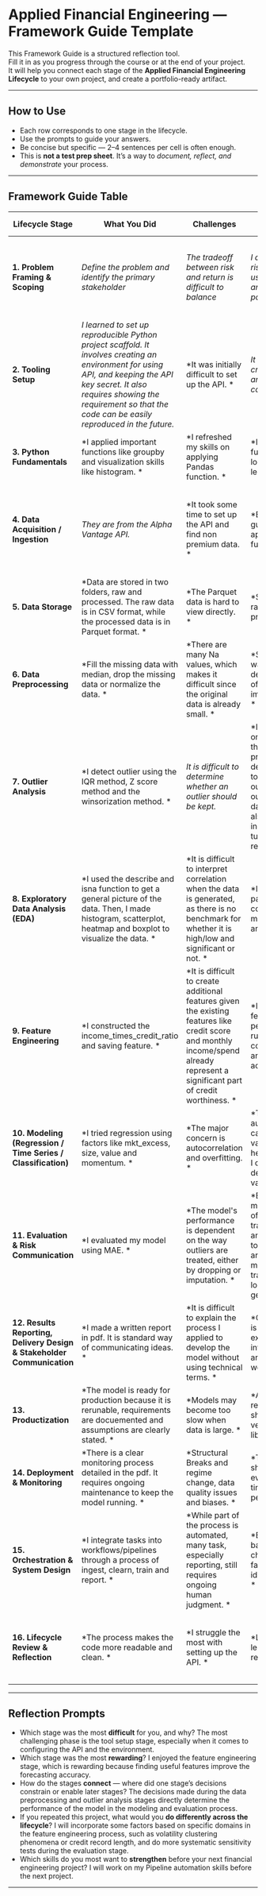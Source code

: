 # Applied Financial Engineering — Framework Guide Template

This Framework Guide is a structured reflection tool.  
Fill it in as you progress through the course or at the end of your project.  
It will help you connect each stage of the **Applied Financial Engineering Lifecycle** to your own project, and create a portfolio-ready artifact.

---

## How to Use
- Each row corresponds to one stage in the lifecycle.  
- Use the prompts to guide your answers.  
- Be concise but specific — 2–4 sentences per cell is often enough.  
- This is **not a test prep sheet**. It’s a way to *document, reflect, and demonstrate* your process.

---

## Framework Guide Table

| Lifecycle Stage | What You Did                                                                                                                                                                                                                                     | Challenges                                                                                                                                                                          | Solutions / Decisions                                                                                                                                                                                               | Future Improvements                                                                                                    |
|-----------------|--------------------------------------------------------------------------------------------------------------------------------------------------------------------------------------------------------------------------------------------------|-------------------------------------------------------------------------------------------------------------------------------------------------------------------------------------|---------------------------------------------------------------------------------------------------------------------------------------------------------------------------------------------------------------------|------------------------------------------------------------------------------------------------------------------------|
| **1. Problem Framing & Scoping** | *Define the problem and identify the primary stakeholder*                                                                                                                                                                                        | *The tradeoff between risk and return is difficult to balance*                                                                                                                      | *I discussed the risk involved in using the model and outlined potential remedies*                                                                                                                                  | *I can provide some alternative models. I should also run sensitivity analysis to select the best.*                    |
| **2. Tooling Setup** | *I learned to set up reproducible Python project scaffold. It involves creating an environment for using API, and keeping the API key secret. It also requires showing the requirement so that the code can be easily reproduced in the future.* | *It was initially difficult to set up the API. *                                                                                                                                    | *It was resolved by creating a .env file and putting it in a correct place.*                                                                                                                                        | *The API allows me to automate the data gathering process.*                                                            |
| **3. Python Fundamentals** | *I applied important functions like groupby and visualization skills like histogram. *                                                                                                                                                           | *I refreshed my skills on applying Pandas function. *                                                                                                                               | *I googled some functions and looked over the lectures. *                                                                                                                                                           | *Applying pandas functions and data visualizations.*                                                                   |
| **4. Data Acquisition / Ingestion** | *They are from the Alpha Vantage API.*                                                                                                                                                                                                           | *It took some time to set up the API and find non premium data. *                                                                                                                   | *By following the guidance and apply the correct functions. *                                                                                                                                                       | *One improvement is to automate the data gathering process. For example, I should set up a daily update of the data. * |
| **5. Data Storage** | *Data are stored in two folders, raw and processed. The raw data is in CSV format, while the processed data is in Parquet format. *                                                                                                              | *The Parquet data is hard to view directly. *                                                                                                                                       | *Save csv file in raw and parquet in processed. *                                                                                                                                                                   | *The CSV file takes larger space, while the Parquet file takes less. *                                                 |
| **6. Data Preprocessing** | *Fill the missing data with median, drop the missing data or normalize the data. *                                                                                                                                                               | *There are many Na values, which makes it difficult since the original data is already small. *                                                                                     | *Since I do not want to further decrease the size of the data, imputation is used. *                                                                                                                                | *By paying attention to data quality and selecting the most appropriate cleaning method. *                             |
| **7. Outlier Analysis** | *I detect outlier using the IQR method, Z score method and the winsorization method. *                                                                                                                                                           | *It is difficult to determine whether an outlier should be kept.*                                                                                                                   | *It has to depend on the data and the scope of the project to determine whether to drop those outliers. While outliers distort the data, they may also be valuable indicators of turning points or regime shifts. * | *I will add a combination of methods and test their combined effect. *                                                 |
| **8. Exploratory Data Analysis (EDA)** | *I used the describe and isna function to get a general picture of the data. Then, I made histogram, scatterplot, heatmap and boxplot to visualize the data. *                                                                                   | *It is difficult to interpret correlation when the data is generated, as there is no benchmark for whether it is high/low and significant or not. *                                 | *I discovered patterns through a combined effort of multiple charts and functions. *                                                                                                                                | *I should also check for stationary.*                                                                                  |
| **9. Feature Engineering** | *I constructed the income_times_credit_ratio and saving feature. *                                                                                                                                                                               | *It is difficult to create additional features given the existing features like credit score and monthly income/spend already represent a significant part of credit worthiness.  * | *I can test the feature's performance by running a confusion matrix and see the accuracy score. *                                                                                                                   | *I can add the length of the credit history.*                                                                          |
| **10. Modeling (Regression / Time Series / Classification)** | *I tried regression using factors like mkt_excess, size, value and momentum. *                                                                                                                                                                   | *The major concern is autocorrelation and overfitting. *                                                                                                                            | *To fix autocorrelation, I can use lagged variables. To fix heteroscedasticity, I can transform the dependent variable. *                                                                                           | *(What alternative models would you try in future?)*                                                                   |
| **11. Evaluation & Risk Communication** | *I evaluated my model using MAE. *                                                                                                                                                                                                               | *The model's performance is dependent on the way outliers are treated, either by dropping or imputation. *                                                                          | *Error are measured in terms of MAE. The tradeoff is under and overfitting. If too many features are used, the data may overfit to the training data, and lose generalization. *                                    | *One potential improvement is RMSE, which is the square root of MAE, it increases the impact of extreme outlier. *     |
| **12. Results Reporting, Delivery Design & Stakeholder Communication** | *I made a written report in pdf. It is standard way of communicating ideas. *                                                                                                                                                                    | *It is difficult to explain the process I applied to develop the model without using technical terms. *                                                                             | *Communication is achieved by explaining with intuitive examples and non technical wording. *                                                                                                                       | *I would provide more examples to take the explanation easier to understand. *                                         |
| **13. Productization** | *The model is ready for production because it is rerunable, requirements are docuemented and assumptions are clearly stated. *                                                                                                                   | *Models may become too slow when data is large. *                                                                                                                                   | *A clear requirement file showing the version of the libraries used. *                                                                                                                                              | *(What productization steps would you add?)*                                                                           |
| **14. Deployment & Monitoring** | *There is a clear monitoring process detailed in the pdf. It requires ongoing maintenance to keep the model running. *                                                                                                                           | *Structural Breaks and regime change, data quality issues and biases. *                                                                                                             | *The model should be evaluated over time to track performance. *                                                                                                                                                    | *Performancing sensitivity analysis and add comparative models. *                                                      |
| **15. Orchestration & System Design** | *I integrate tasks into workflows/pipelines through a process of ingest, clearn, train and report. *                                                                                                                                             | *While part of the process is automated, many task, especially reporting, still requires ongoing human judgment. *                                                                  | *By retries with backoff, make checkpoints, fail fast & alert and do idempotent writes. *                                                                                                                           | *(What would you change in system design?)*                                                                            |
| **16. Lifecycle Review & Reflection** | *The process makes the code more readable and clean. *                                                                                                                                                                                           | *I struggle the most with setting up the API.  *                                                                                                                                    | *Look through the lecture and readings. *                                                                                                                                                                           | *I will go over the lecture material closely and understand it before starting the homework.*                          |

---

## Reflection Prompts

- Which stage was the most **difficult** for you, and why?  The most challenging phase is the tool setup stage, especially when it comes to configuring the API and the environment.
- Which stage was the most **rewarding**?  I enjoyed the feature engineering stage, which is rewarding because finding useful features improve the forecasting accuracy. 
- How do the stages **connect** — where did one stage’s decisions constrain or enable later stages? The decisions made during the data preprocessing and outlier analysis stages directly determine the performance of the model in the modeling and evaluation process.
- If you repeated this project, what would you **do differently across the lifecycle**?  I will incorporate some factors based on specific domains in the feature engineering process, such as volatility clustering phenomena or credit record length, and do more systematic sensitivity tests during the evaluation stage.
- Which skills do you most want to **strengthen** before your next financial engineering project?  I will work on my Pipeline automation skills before the next project.

---